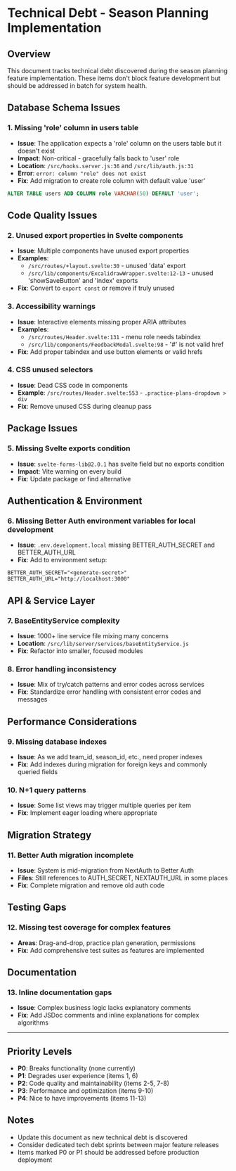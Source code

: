 # Technical Debt - Season Planning Implementation

## Overview
This document tracks technical debt discovered during the season planning feature implementation. These items don't block feature development but should be addressed in batch for system health.

## Database Schema Issues

### 1. Missing 'role' column in users table
- **Issue**: The application expects a 'role' column on the users table but it doesn't exist
- **Impact**: Non-critical - gracefully falls back to 'user' role
- **Location**: `/src/hooks.server.js:36` and `/src/lib/auth.js:31`
- **Error**: `error: column "role" does not exist`
- **Fix**: Add migration to create role column with default value 'user'
```sql
ALTER TABLE users ADD COLUMN role VARCHAR(50) DEFAULT 'user';
```

## Code Quality Issues

### 2. Unused export properties in Svelte components
- **Issue**: Multiple components have unused export properties
- **Examples**:
  - `/src/routes/+layout.svelte:30` - unused 'data' export
  - `/src/lib/components/ExcalidrawWrapper.svelte:12-13` - unused 'showSaveButton' and 'index' exports
- **Fix**: Convert to `export const` or remove if truly unused

### 3. Accessibility warnings
- **Issue**: Interactive elements missing proper ARIA attributes
- **Examples**:
  - `/src/routes/Header.svelte:131` - menu role needs tabindex
  - `/src/lib/components/FeedbackModal.svelte:98` - '#' is not valid href
- **Fix**: Add proper tabindex and use button elements or valid hrefs

### 4. CSS unused selectors
- **Issue**: Dead CSS code in components
- **Example**: `/src/routes/Header.svelte:553` - `.practice-plans-dropdown > div`
- **Fix**: Remove unused CSS during cleanup pass

## Package Issues

### 5. Missing Svelte exports condition
- **Issue**: `svelte-forms-lib@2.0.1` has svelte field but no exports condition
- **Impact**: Vite warning on every build
- **Fix**: Update package or find alternative

## Authentication & Environment

### 6. Missing Better Auth environment variables for local development
- **Issue**: `.env.development.local` missing BETTER_AUTH_SECRET and BETTER_AUTH_URL
- **Fix**: Add to environment setup:
```env
BETTER_AUTH_SECRET="<generate-secret>"
BETTER_AUTH_URL="http://localhost:3000"
```

## API & Service Layer

### 7. BaseEntityService complexity
- **Issue**: 1000+ line service file mixing many concerns
- **Location**: `/src/lib/server/services/baseEntityService.js`
- **Fix**: Refactor into smaller, focused modules

### 8. Error handling inconsistency
- **Issue**: Mix of try/catch patterns and error codes across services
- **Fix**: Standardize error handling with consistent error codes and messages

## Performance Considerations

### 9. Missing database indexes
- **Issue**: As we add team_id, season_id, etc., need proper indexes
- **Fix**: Add indexes during migration for foreign keys and commonly queried fields

### 10. N+1 query patterns
- **Issue**: Some list views may trigger multiple queries per item
- **Fix**: Implement eager loading where appropriate

## Migration Strategy

### 11. Better Auth migration incomplete
- **Issue**: System is mid-migration from NextAuth to Better Auth
- **Files**: Still references to AUTH_SECRET, NEXTAUTH_URL in some places
- **Fix**: Complete migration and remove old auth code

## Testing Gaps

### 12. Missing test coverage for complex features
- **Areas**: Drag-and-drop, practice plan generation, permissions
- **Fix**: Add comprehensive test suites as features are implemented

## Documentation

### 13. Inline documentation gaps
- **Issue**: Complex business logic lacks explanatory comments
- **Fix**: Add JSDoc comments and inline explanations for complex algorithms

---

## Priority Levels
- **P0**: Breaks functionality (none currently)
- **P1**: Degrades user experience (items 1, 6)
- **P2**: Code quality and maintainability (items 2-5, 7-8)
- **P3**: Performance and optimization (items 9-10)
- **P4**: Nice to have improvements (items 11-13)

## Notes
- Update this document as new technical debt is discovered
- Consider dedicated tech debt sprints between major feature releases
- Items marked P0 or P1 should be addressed before production deployment